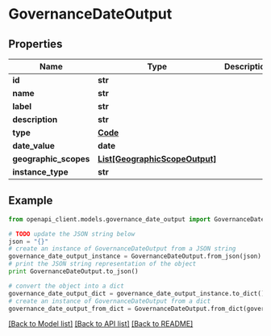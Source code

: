 # GovernanceDateOutput


## Properties
Name | Type | Description | Notes
------------ | ------------- | ------------- | -------------
**id** | **str** |  | 
**name** | **str** |  | 
**label** | **str** |  | [optional] 
**description** | **str** |  | [optional] 
**type** | [**Code**](Code.md) |  | 
**date_value** | **date** |  | 
**geographic_scopes** | [**List[GeographicScopeOutput]**](GeographicScopeOutput.md) |  | 
**instance_type** | **str** |  | 

## Example

```python
from openapi_client.models.governance_date_output import GovernanceDateOutput

# TODO update the JSON string below
json = "{}"
# create an instance of GovernanceDateOutput from a JSON string
governance_date_output_instance = GovernanceDateOutput.from_json(json)
# print the JSON string representation of the object
print GovernanceDateOutput.to_json()

# convert the object into a dict
governance_date_output_dict = governance_date_output_instance.to_dict()
# create an instance of GovernanceDateOutput from a dict
governance_date_output_from_dict = GovernanceDateOutput.from_dict(governance_date_output_dict)
```
[[Back to Model list]](../README.md#documentation-for-models) [[Back to API list]](../README.md#documentation-for-api-endpoints) [[Back to README]](../README.md)


